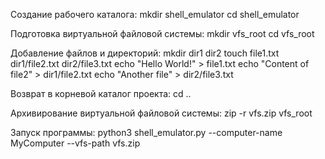 Создание рабочего каталога:
mkdir shell_emulator
cd shell_emulator

Подготовка виртуальной файловой системы:
mkdir vfs_root
cd vfs_root

Добавление файлов и директорий:
mkdir dir1 dir2
touch file1.txt dir1/file2.txt dir2/file3.txt
echo "Hello World!" > file1.txt
echo "Content of file2" > dir1/file2.txt
echo "Another file" > dir2/file3.txt

Возврат в корневой каталог проекта:
cd ..

Архивирование виртуальной файловой системы:
zip -r vfs.zip vfs_root

Запуск программы:
python3 shell_emulator.py --computer-name MyComputer --vfs-path vfs.zip